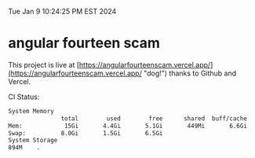 Tue Jan  9 10:24:25 PM EST 2024

# angular fourteen scam


This project is live at [https://angularfourteenscam.vercel.app/](https://angularfourteenscam.vercel.app/ "dog!") thanks to Github and Vercel.

CI Status: 

```bash
System Memory
               total        used        free      shared  buff/cache   available
Mem:            15Gi       4.4Gi       5.1Gi       449Mi       6.6Gi        10Gi
Swap:          8.0Gi       1.5Gi       6.5Gi
System Storage
894M	.
```
